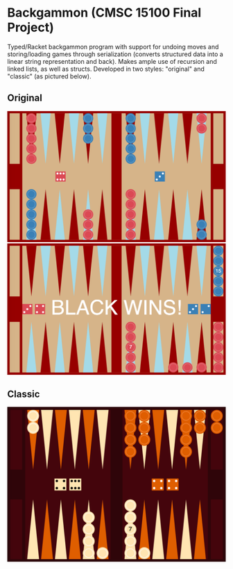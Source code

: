 # Backgammon (CMSC 15100 Final Project)
Typed/Racket backgammon program with support for undoing moves and storing/loading games through serialization (converts structured data into a linear string representation and back). Makes ample use of recursion and linked lists, as well as structs. Developed in two styles: "original" and "classic" (as pictured below).

## Original
![Initial game, Original style](project3/initial.png)
![Final game, Original style](project3/final.png)

## Classic
![Classic style](project3/classic-style.png)
